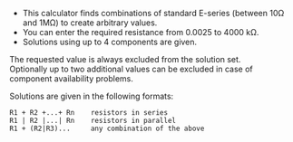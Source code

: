 - This calculator finds combinations of standard E-series (between 10Ω and 1MΩ) to create arbitrary values.
- You can enter the required resistance from 0.0025 to 4000 kΩ.
- Solutions using up to 4 components are given.

The requested value is always excluded from the solution set.<br>
Optionally up to two additional values can be excluded in case of component availability problems.

Solutions are given in the following formats:

	R1 + R2 +...+ Rn	resistors in series
	R1 | R2 |...| Rn	resistors in parallel
	R1 + (R2|R3)...		any combination of the above
